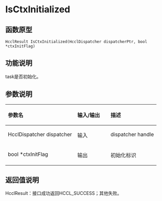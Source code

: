 # IsCtxInitialized 

## 函数原型<a name="zh-cn_topic_0000001926623852_section1752mcpsimp"></a>

```
HcclResult IsCtxInitialized(HcclDispatcher dispatcherPtr, bool *ctxInitFlag)
```

## 功能说明<a name="zh-cn_topic_0000001926623852_section1754mcpsimp"></a>

task是否初始化。

## 参数说明<a name="zh-cn_topic_0000001926623852_section1756mcpsimp"></a>

<a name="zh-cn_topic_0000001926623852_table1757mcpsimp"></a>
<table><thead align="left"><tr id="zh-cn_topic_0000001926623852_row1763mcpsimp"><th class="cellrowborder" valign="top" width="46%" id="mcps1.1.4.1.1"><p id="zh-cn_topic_0000001926623852_p1765mcpsimp"><a name="zh-cn_topic_0000001926623852_p1765mcpsimp"></a><a name="zh-cn_topic_0000001926623852_p1765mcpsimp"></a>参数名</p>
</th>
<th class="cellrowborder" valign="top" width="22%" id="mcps1.1.4.1.2"><p id="zh-cn_topic_0000001926623852_p1767mcpsimp"><a name="zh-cn_topic_0000001926623852_p1767mcpsimp"></a><a name="zh-cn_topic_0000001926623852_p1767mcpsimp"></a>输入/输出</p>
</th>
<th class="cellrowborder" valign="top" width="32%" id="mcps1.1.4.1.3"><p id="zh-cn_topic_0000001926623852_p1769mcpsimp"><a name="zh-cn_topic_0000001926623852_p1769mcpsimp"></a><a name="zh-cn_topic_0000001926623852_p1769mcpsimp"></a>描述</p>
</th>
</tr>
</thead>
<tbody><tr id="zh-cn_topic_0000001926623852_row1771mcpsimp"><td class="cellrowborder" valign="top" width="46%" headers="mcps1.1.4.1.1 "><p id="zh-cn_topic_0000001926623852_p1773mcpsimp"><a name="zh-cn_topic_0000001926623852_p1773mcpsimp"></a><a name="zh-cn_topic_0000001926623852_p1773mcpsimp"></a>HcclDispatcher dispatcher</p>
</td>
<td class="cellrowborder" valign="top" width="22%" headers="mcps1.1.4.1.2 "><p id="zh-cn_topic_0000001926623852_p1775mcpsimp"><a name="zh-cn_topic_0000001926623852_p1775mcpsimp"></a><a name="zh-cn_topic_0000001926623852_p1775mcpsimp"></a>输入</p>
</td>
<td class="cellrowborder" valign="top" width="32%" headers="mcps1.1.4.1.3 "><p id="zh-cn_topic_0000001926623852_p1777mcpsimp"><a name="zh-cn_topic_0000001926623852_p1777mcpsimp"></a><a name="zh-cn_topic_0000001926623852_p1777mcpsimp"></a>dispatcher handle</p>
</td>
</tr>
<tr id="zh-cn_topic_0000001926623852_row1778mcpsimp"><td class="cellrowborder" valign="top" width="46%" headers="mcps1.1.4.1.1 "><p id="zh-cn_topic_0000001926623852_p1780mcpsimp"><a name="zh-cn_topic_0000001926623852_p1780mcpsimp"></a><a name="zh-cn_topic_0000001926623852_p1780mcpsimp"></a>bool *ctxInitFlag</p>
</td>
<td class="cellrowborder" valign="top" width="22%" headers="mcps1.1.4.1.2 "><p id="zh-cn_topic_0000001926623852_p1782mcpsimp"><a name="zh-cn_topic_0000001926623852_p1782mcpsimp"></a><a name="zh-cn_topic_0000001926623852_p1782mcpsimp"></a>输出</p>
</td>
<td class="cellrowborder" valign="top" width="32%" headers="mcps1.1.4.1.3 "><p id="zh-cn_topic_0000001926623852_p1784mcpsimp"><a name="zh-cn_topic_0000001926623852_p1784mcpsimp"></a><a name="zh-cn_topic_0000001926623852_p1784mcpsimp"></a>初始化标识</p>
</td>
</tr>
</tbody>
</table>

## 返回值说明<a name="zh-cn_topic_0000001926623852_section1785mcpsimp"></a>

HcclResult：接口成功返回HCCL\_SUCCESS；其他失败。

